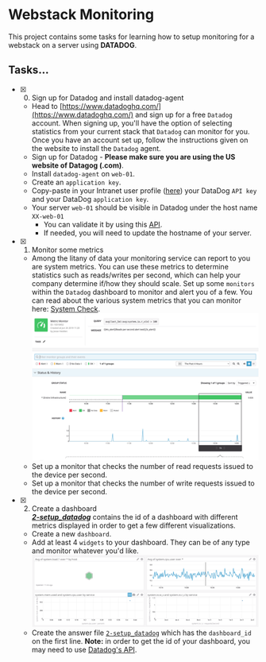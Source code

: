 # Webstack Monitoring

This project contains some tasks for learning how to setup monitoring for a webstack on a server using **DATADOG**.

## Tasks...

+ [x] 0. Sign up for Datadog and install datadog-agent
  + Head to [https://www.datadoghq.com/](https://www.datadoghq.com/) and sign up for a free `Datadog` account. When signing up, you'll have the option of selecting statistics from your current stack that `Datadog` can monitor for you. Once you have an account set up, follow the instructions given on the website to install the `Datadog` agent.
  + Sign up for Datadog - **Please make sure you are using the US website of Datagog (.com)**.
  + Install `datadog-agent` on `web-01`.
  + Create an `application key`.
  + Copy-paste in your Intranet user profile ([here](https://alx-intranet.hbtn.io/users/my_profile)) your DataDog `API key` and your DataDog `application key`.
  + Your server `web-01` should be visible in Datadog under the host name `XX-web-01`
    + You can validate it by using this [API](https://docs.datadoghq.com/api/latest/hosts/).
    + If needed, you will need to update the hostname of your server.

+ [x] 1. Monitor some metrics
  + Among the litany of data your monitoring service can report to you are system metrics. You can use these metrics to determine statistics such as reads/writes per second, which can help your company determine if/how they should scale. Set up some `monitors` within the `Datadog` dashboard to monitor and alert you of a few. You can read about the various system metrics that you can monitor here: [System Check](https://docs.datadoghq.com/integrations/system/).
  ![A monitor form on DataDog](Task_1.png)
  + Set up a monitor that checks the number of read requests issued to the device per second.
  + Set up a monitor that checks the number of write requests issued to the device per second.

+ [x] 2. Create a dashboard<br/>_**[2-setup_datadog](2-setup_datadog)**_ contains the id of a dashboard with different metrics displayed in order to get a few different visualizations.
  + Create a new `dashboard`.
  + Add at least 4 `widgets` to your dashboard. They can be of any type and monitor whatever you'd like.
  ![A dashboard on DataDog](Task_2.png)
  + Create the answer file [`2-setup_datadog`](2-setup_datadog) which has the `dashboard_id` on the first line. **Note:** in order to get the id of your dashboard, you may need to use [Datadog's API](https://docs.datadoghq.com/api/latest/dashboards/#get-all-dashboards).
